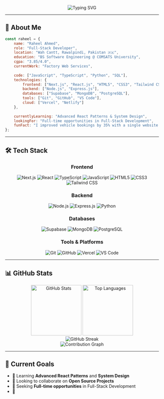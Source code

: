 <div align="center">
  <img src="https://readme-typing-svg.herokuapp.com?font=Fira+Code&size=30&duration=3000&pause=1000&color=2196F3&center=true&vCenter=true&width=600&lines=Hi+%F0%9F%91%8B%2C+I'm+Raheel+Ahmed;Full-Stack+Developer;Building+Amazing+Web+Experiences" alt="Typing SVG" />
</div>

---

## 🚀 About Me

```javascript
const raheel = {
    name: "Raheel Ahmed",
    role: "Full-Stack Developer",
    location: "Wah Cantt, Rawalpindi, Pakistan 🇵🇰",
    education: "BS Software Engineering @ COMSATS University",
    cgpa: "3.85/4.0",
    currentWork: "Factory Web Services",
    
    code: ["JavaScript", "TypeScript", "Python", "SQL"],
    technologies: {
        frontend: ["Next.js", "React.js", "HTML5", "CSS3", "Tailwind CSS"],
        backend: ["Node.js", "Express.js"],
        databases: ["Supabase", "MongoDB", "PostgreSQL"],
        tools: ["Git", "GitHub", "VS Code"],
        cloud: ["Vercel", "Netlify"]
    },
    
    currentlyLearning: "Advanced React Patterns & System Design",
    lookingFor: "Full-time opportunities in Full-Stack Development",
    funFact: "I improved vehicle bookings by 35% with a single website! 🚗"
};
```
<!--
---

## 💼 Professional Experience

 **🏢 Full Stack Developer** @ [Factory Web Services](https://www.factorywebservices.com/) *(Aug 2024 - Present)*
- 🌐 Built responsive websites using **Next.js** and **React.js** for major brands
- 🔧 Contributed to developing full-stack **HVAC CMMS Web-App**
- 🔗 Integrated APIs to enhance website functionality
- 👥 Collaborated in remote team, **improved delivery by 20%**
- ⏰ **Delivered 90% tasks on time**
--->
<!--
---

## 🎯 Featured Projects

<div align="center">

### 🏭 CMMS - Computerized Maintenance Management System
**Jan 2025 - June 2025** | *In Development*

Large-scale maintenance management software for mechanical and electrical installations in Islamabad.

**Tech Stack:** `Next.js` `TypeScript` `Express.js` `Node.js` `Supabase`

---

### 🍦 [1More Ice Cream Factory Website](https://www.1moreicecream.com/)
**Oct 2024 - Nov 2024** | *Live*

Modern, responsive website with booking automation and external API integrations.

**Tech Stack:** `Next.js` `TypeScript` `Express.js` `Node.js` `External APIs`

---

### 🚗 [Suzuki Campbellpur Showroom](https://www.suzukicampbellpur.com/)
**Aug 2024 - Oct 2024** | *Live*

Responsive brand website that **improved vehicle bookings by 35%**.

**Tech Stack:** `React.js` `JavaScript` `Next.js` `Express.js` `External APIs`

</div>
--->
---

## 🛠️ Tech Stack

<div align="center">

### Frontend
![Next.js](https://img.shields.io/badge/Next.js-000000?style=for-the-badge&logo=next.js&logoColor=white)
![React](https://img.shields.io/badge/React-20232A?style=for-the-badge&logo=react&logoColor=61DAFB)
![TypeScript](https://img.shields.io/badge/TypeScript-007ACC?style=for-the-badge&logo=typescript&logoColor=white)
![JavaScript](https://img.shields.io/badge/JavaScript-F7DF1E?style=for-the-badge&logo=javascript&logoColor=black)
![HTML5](https://img.shields.io/badge/HTML5-E34F26?style=for-the-badge&logo=html5&logoColor=white)
![CSS3](https://img.shields.io/badge/CSS3-1572B6?style=for-the-badge&logo=css3&logoColor=white)
![Tailwind CSS](https://img.shields.io/badge/Tailwind_CSS-38B2AC?style=for-the-badge&logo=tailwind-css&logoColor=white)

### Backend
![Node.js](https://img.shields.io/badge/Node.js-43853D?style=for-the-badge&logo=node.js&logoColor=white)
![Express.js](https://img.shields.io/badge/Express.js-404D59?style=for-the-badge&logo=express&logoColor=white)
![Python](https://img.shields.io/badge/Python-3776AB?style=for-the-badge&logo=python&logoColor=white)

### Databases
![Supabase](https://img.shields.io/badge/Supabase-3ECF8E?style=for-the-badge&logo=supabase&logoColor=white)
![MongoDB](https://img.shields.io/badge/MongoDB-4EA94B?style=for-the-badge&logo=mongodb&logoColor=white)
![PostgreSQL](https://img.shields.io/badge/PostgreSQL-316192?style=for-the-badge&logo=postgresql&logoColor=white)

### Tools & Platforms
![Git](https://img.shields.io/badge/Git-F05032?style=for-the-badge&logo=git&logoColor=white)
![GitHub](https://img.shields.io/badge/GitHub-100000?style=for-the-badge&logo=github&logoColor=white)
![Vercel](https://img.shields.io/badge/Vercel-000000?style=for-the-badge&logo=vercel&logoColor=white)
![VS Code](https://img.shields.io/badge/VS_Code-0078D4?style=for-the-badge&logo=visual%20studio%20code&logoColor=white)

</div>

---

## 📊 GitHub Stats

<div align="center">
  <img src="https://github-readme-stats.vercel.app/api?username=raheel-ahmed-04&show_icons=true&theme=tokyonight&hide_border=true&count_private=true" alt="GitHub Stats" height="165">
  <img src="https://github-readme-stats.vercel.app/api/top-langs/?username=raheel-ahmed-04&layout=compact&theme=tokyonight&hide_border=true" alt="Top Languages" height="165">
</div>

<div align="center">
  <img src="https://github-readme-streak-stats.herokuapp.com/?user=raheel-ahmed-04&theme=tokyonight&hide_border=true" alt="GitHub Streak" />
</div>

<div align="center">
  <img src="https://github-readme-activity-graph.vercel.app/graph?username=raheel-ahmed-04&theme=tokyo-night&hide_border=true&area=true" alt="Contribution Graph" />
</div>

---
<!--
## 🏆 Achievements

<div align="center">

🎓 **Academic Excellence** - CGPA: 3.85/4.0  
🚀 **35% Improvement** in vehicle bookings through web development  
⚡ **20% Delivery Improvement** in team collaboration  
📈 **90% On-time Delivery** rate for assigned tasks  
🌟 **Multiple Live Projects** serving real businesses  

</div>

---
--->

## 🎯 Current Goals

- 🌱 Learning **Advanced React Patterns** and **System Design**
- 👯 Looking to collaborate on **Open Source Projects**
- 🤔 Seeking **Full-time opportunities** in Full-Stack Development
- 💬
